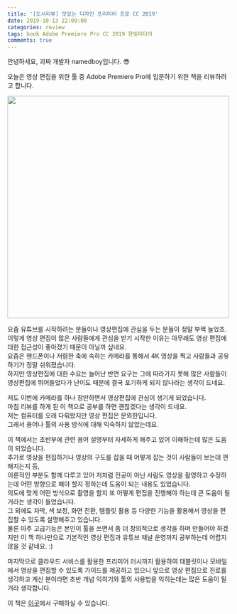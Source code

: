 ```yaml
---
title: '[도서리뷰] 맛있는 디자인 프리미어 프로 CC 2019'
date: 2019-10-13 22:09:00
categories: review
tags: book Adobe Premiere Pro CC 2019 한빛미디어
comments: true
---
```


안녕하세요, 괴짜 개발자 namedboy입니다. 😎

오늘은 영상 편집을 위한 툴 중 Adobe Premiere Pro에 입문하기 위한 책을 리뷰하려고 합니다.

<img src='https://firebasestorage.googleapis.com/v0/b/github-blog-39e5f.appspot.com/o/PremierePro.jpg?alt=media&token=b1fe3551-bcf4-44a4-b3ae-ee24cba8b41c' width='500'/>

요즘 유튜브를 시작하려는 분들이나 영상편집에 관심을 두는 분들이 정말 부쩍 늘었죠.  
이렇게 영상 편집이 많은 사람들에게 관심을 받기 시작한 이유는 아무래도 영상 편집에 대한 접근성이 좋아졌기 때문이 아닐까 싶네요.  
요즘은 핸드폰이나 저렴한 축에 속하는 카메라를 통해서 4K 영상을 찍고 사람들과 공유하기가 정말 쉬워졌습니다.  
하지만 영상편집에 대한 수요는 늘어난 반면 요구는 그에 따라가지 못해 많은 사람들이 영상편집에 뛰어들었다가 난이도 때문에 결국 포기하게 되지 않나라는 생각이 드네요.  

저도 이번에 카메라를 하나 장만하면서 영상편집에 관심이 생기게 되었습니다.  
마침 리뷰를 하게 된 이 책으로 공부를 하면 괜찮겠다는 생각이 드네요.  
저는 컴퓨터를 오래 다뤄왔지만 영상 편집은 문외한입니다.  
그래서 용어나 툴의 사용 방식에 대해 익숙하지 않았는데요.  

이 책에서는 초반부에 관련 용어 설명부터 자세하게 해주고 있어 이해하는데 많은 도움이 되었습니다.  
추가로 영상을 편집하거나 영상의 구도를 잡을 때 어떻게 잡는 것이 사람들이 보는데 편해지는지 등,  
이론적인 부분도 함께 다루고 있어 저처럼 전공이 아닌 사람도 영상을 촬영하고 수정하는데 어떤 방향으로 해야 할지 정하는데 도움이 되는 내용도 있었습니다.  
의도에 맞게 어떤 방식으로 촬영을 할지 또 어떻게 편집을 진행해야 하는데 큰 도움이 될거라는 생각이 들었습니다.  
그 외에도 자막, 색 보정, 화면 전환, 템플릿 활용 등 다양한 기능을 활용해서 영상을 편집할 수 있도록 설명해주고 있습니다.  
물론 아주 고급기능은 본인이 툴을 쓰면서 좀 더 창의적으로 생각을 하며 만들어야 하겠지만 이 책 하나만으로 기본적인 영상 편집과 유튜브 채널 운영까지 공부하는데 어렵지 않을 것 같네요. :)

마지막으로 클라우드 서비스를 활용한 프리미어 러시까지 활용하여 태블릿이나 모바일에서 영상을 편집할 수 있도록 가이드를 제공하고 있으니 앞으로 영상 편집으로 진로를 생각하고 계신 분이라면 초반 개념 익히기와 툴의 사용법을 익히는데는 많은 도움이 될거라 생각합니다.

이 책은 [이곳](http://www.hanbit.co.kr/store/books/look.php?p_code=B8867750450)에서 구매하실 수 있습니다.